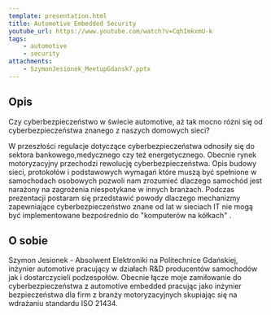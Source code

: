 ```yaml
---
template: presentation.html
title: Automotive Embedded Security
youtube_url: https://www.youtube.com/watch?v=CqhImkxmU-k
tags:
    - automotive
    - security
attachments:
    - SzymonJesionek_MeetupGdansk7.pptx
---
```


## Opis
Czy cyberbezpieczeństwo w świecie automotive, aż tak mocno różni się od cyberbezpieczeństwa znanego z naszych domowych sieci?

W przeszłości regulacje dotyczące cyberbezpieczeństwa odnosiły się do sektora bankowego,medycznego czy też energetycznego. Obecnie rynek motoryzacyjny przechodzi rewolucję cyberbezpieczeństwa. Opis budowy sieci, protokołów i podstawowych wymagań które muszą być spełnione w samochodach osobowych pozwoli nam zrozumieć dlaczego samochód jest narażony na zagrożenia niespotykane w innych branżach. Podczas prezentacji postaram się przedstawić powody dlaczego mechanizmy zapewniające cyberbezpieczeństwo znane od lat w sieciach IT nie mogą być implementowane bezpośrednio do "komputerów na kółkach" .

## O sobie
Szymon Jesionek - Absolwent Elektroniki na Politechnice Gdańskiej, inżynier automotive pracujący w działach R&D producentów samochodów jak i dostarczycieli podzespołów. Obecnie łącze moje zamiłowanie do cyberbezpieczeństwa z automotive embedded pracując jako inżynier bezpieczeństwa dla firm z branży motoryzacyjnych skupiając się na wdrażaniu standardu ISO 21434.
